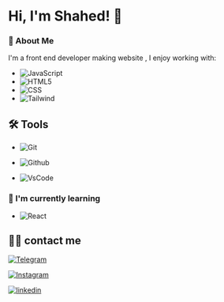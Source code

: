 
# Hi, I'm Shahed! 👋

### 🚀 About Me

I'm a front end developer making website , I enjoy working with: 

- ![JavaScript](https://img.shields.io/badge/-JavaScript-333333?style=flat&logo=javascript)
- ![HTML5](https://img.shields.io/badge/-HTML5-333333?style=flat&logo=HTML5)
-  ![CSS](https://img.shields.io/badge/-CSS-333333?style=flat&logo=CSS3&logoColor=1572B6)
-  ![Tailwind](https://img.shields.io/badge/-tailwind-333333?style=flat)


## 🛠 Tools

- ![Git](https://img.shields.io/badge/-Git-333333?style=flat&logo=git)
- ![Github](https://img.shields.io/badge/-Github-333333?style=flat&logo=github)

- ![VsCode](https://img.shields.io/badge/-VSCode-333333?style=flat&logo=visual-studio-code)
 
### 🧠 I'm currently learning

- ![React](https://img.shields.io/badge/-React-333333?style=flat&logo=react)

## 🤙🏽 contact me 

[![Telegram](https://img.shields.io/badge/telegram-2AABEE?style=for-the-badge&logo=telegram&logoColor=white)](https://t.me/shahed_forooghi)

[![Instagram](https://img.shields.io/badge/instagram-FF4B91?style=for-the-badge&logo=instagram&logoColor=pink)](https://www.instagram.com/shahed_forughi/)

[![linkedin](https://img.shields.io/badge/linkedin-006192?style=for-the-badge&logo=linkedin&logoColor=white)](https://www.linkedin.com/in/shahed-forooghi-905410171/)


